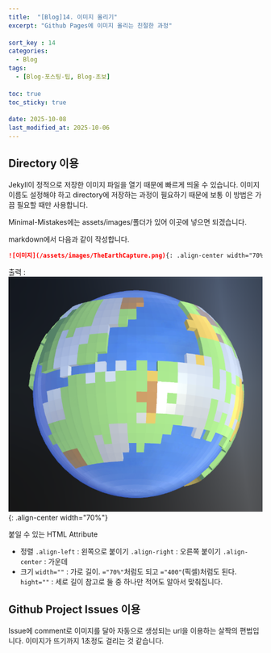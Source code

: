 ```yaml
---
title:  "[Blog]14. 이미지 올리기"
excerpt: "Github Pages에 이미지 올리는 친절한 과정"

sort_key : 14
categories:
  - Blog
tags:
  - [Blog-포스팅-팁, Blog-초보]

toc: true
toc_sticky: true

date: 2025-10-08
last_modified_at: 2025-10-06
---
```

## Directory 이용
Jekyll이 정적으로 저장한 이미지 파일을 열기 때문에 빠르게 띄울 수 있습니다. 이미지 이름도 설정해야 하고 directory에 저장하는 과정이 필요하기 때문에 보통 이 방법은 가끔 필요할 때만 사용합니다.

Minimal-Mistakes에는 assets/images/폴더가 있어 이곳에 넣으면 되겠습니다.

markdown에서 다음과 같이 작성합니다.
```markdown
![이미지](/assets/images/TheEarthCapture.png){: .align-center width="70%"}
```
출력 :
![이미지](/assets/images/TheEarthCapture.png){: .align-center width="70%"}

붙일 수 있는 HTML Attribute
- 정렬
`.align-left` : 왼쪽으로 붙이기
`.align-right` : 오른쪽 붙이기
`.align-center` : 가운데
- 크기
`width=""` : 가로 길이. `="70%"`처럼도 되고 `="400"`(픽셀)처럼도 된다.
`hight=""` : 세로 길이
참고로 둘 중 하나만 적어도 알아서 맞춰집니다.

## Github Project Issues 이용
Issue에 comment로 이미지를 달아 자동으로 생성되는 url을 이용하는 살짝의 편법입니다. 이미지가 뜨기까지 1초정도 걸리는 것 같습니다.

